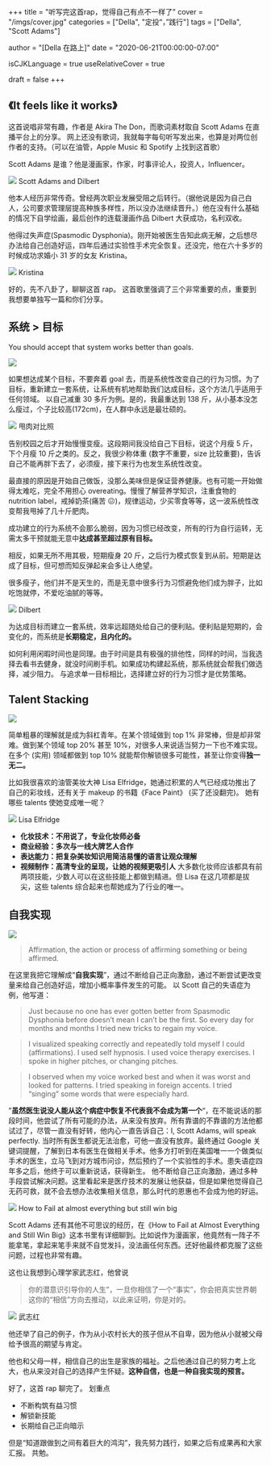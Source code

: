 +++
title = "听写完这首rap，觉得自己有点不一样了"
cover = "/imgs/cover.jpg"
categories = ["Della", "定投“，”践行"]
tags = ["Della", "Scott Adams"]

author = "[Della 在路上]"
date = "2020-06-21T00:00:00-07:00"

isCJKLanguage =  true
useRelativeCover = true

draft = false
+++

## 《It feels like it works》

这首说唱非常有趣，作者是 Akira The Don，而歌词素材取自 Scott Adams 在直播平台上的分享。
网上还没有歌词，我就每字每句听写发出来，也算是对两位创作者的支持。（可以在油管，Apple Music 和 Spotify 上找到这首歌）

Scott Adams 是谁？他是漫画家，作家，时事评论人，投资人，Influencer。

![](imgs/544e27e6-5c40-4fb5-af45-d8db799c4849.jpeg)
Scott Adams and Dilbert

他本人经历非常传奇。曾经两次职业发展受阻之后转行。（据他说是因为自己白人，公司要求管理层提高种族多样性，所以没办法继续晋升。）他在没有什么基础的情况下自学绘画，最后创作的连载漫画作品 Dilbert 大获成功，名利双收。

他得过失声症(Spasmodic Dysphonia)。刚开始被医生告知此病无解，之后想尽办法给自己创造好运，四年后通过实验性手术完全恢复。还没完，他在六十多岁的时候成功求婚小 31 岁的女友 Kristina。

![](imgs/0b28ebb7-7bbb-46ba-af16-29eeea25d728.jpg)
Kristina

好的，先不八卦了，聊聊这首 rap。
这首歌里强调了三个非常重要的点，重要到我想要单独写一篇和你们分享。

## 系统 > 目标

You should accept that system works better than goals.

![](imgs/2f4eb218-125d-46e0-8ef2-8991690d2f9e.png)

如果想达成某个目标，不要奔着 goal 去，而是系统性改变自己的行为习惯。为了目标，重新建立一套系统，让系统有机地帮助我们达成目标，这个方法几乎适用于任何领域。
以自己减重 30 多斤为例。是的，我最重达到 138 斤，从小基本没怎么瘦过，个子比较高(172cm)，在人群中永远是最壮硕的。

![](imgs/0696f4de-462a-4383-bd00-9a53cebdaaeb.jpg)
甩肉对比照

告别校园之后才开始慢慢变瘦。这段期间我没给自己下目标，说这个月瘦 5 斤，下个月瘦 10 斤之类的。反之，我很少称体重 (数字不重要，size 比较重要)，告诉自己不能再胖下去了，必须瘦，接下来行为也发生系统性改变。

最直接的原因是开始自己做饭，没那么美味但是保证营养健康。也有可能一开始做得太难吃，完全不用担心 overeating。慢慢了解营养学知识，注重食物的 nutrition label，戒掉奶茶(痛苦 😖)，规律运动，少买零食等等，这一波系统性改变帮我甩掉了几十斤肥肉。

成功建立的行为系统不会那么脆弱，因为习惯已经改变，所有的行为自行运转，无需太多干预就能无意中**达成甚至超过原有目标。**

相反，如果无所不用其极，短期瘦身 20 斤，之后行为模式恢复到从前。短期是达成了目标，但可想而知反弹起来会多让人绝望。

很多瘦子，他们并不是天生的，而是无意中很多行为习惯避免他们成为胖子，比如吃饱就停，不爱吃油腻的等等。

![](imgs/479d3ce4-5925-4714-864a-70d4c92266d2.jpeg)
Dilbert

为达成目标而建立一套系统，效率远超随处给自己的便利贴。便利贴是短期的，会变化的，而系统是**长期稳定，且内化的。**

如何利用闲暇时间也是同理。由于时间是具有极强的排他性，同样的时间，当我选择去看书去健身，就没时间刷手机。如果成功构建起系统，那系统就会帮我们做选择，减少阻力。
与追求单一目标相比，选择建立好的行为习惯才是优势策略。

## Talent Stacking

![](imgs/f55b7c7a-38c7-4305-929d-f52891b125cd.png)

简单粗暴的理解就是成为斜杠青年。在某个领域做到 top 1% 非常棒，但是却非常难。做到某个领域 top 20% 甚至 10%，对很多人来说适当努力一下也不难实现。在多个 (实用) 领域都做到 top 10% 就能帮你解锁很多可能性，甚至让你变得**独一无二。**

比如我很喜欢的油管美妆大神 Lisa Elfridge，她通过积累的人气已经成功推出了自己的彩妆线，还有关于 makeup 的书籍《Face Paint》 (买了还没翻完)。
她有哪些 talents 使她变成唯一呢？

![](imgs/7979545b-e195-4926-b8e9-266a5c13a859.jpg)
Lisa Elfridge

- **化妆技术：不用说了，专业化妆师必备**
- **商业经验：多次与一线大牌艺人合作**
- **表达能力：把复杂美妆知识用简洁易懂的语言让观众理解**
- **视频制作：高清专业的呈现，让她的视频更吸引人**
  大多数化妆师应该都具有前两项技能，少数人可以在这些技能上都做到精进。但 Lisa 在这几项都是拔尖，这些 talents 综合起来也帮她成为了行业的唯一。

## 自我实现

![](imgs/96b1ed6b-4e7e-4910-b84d-d8f88c67421b.png)

> Affirmation, the action or process of affirming something or being affirmed.

在这里我把它理解成“**自我实现**”，通过不断给自己正向激励，通过不断尝试更改变量来给自己创造好运，增加小概率事件发生的可能。
以 Scott 自己的失语症为例，他写道：

> Just because no one has ever gotten better from Spasmodic Dysphonia before doesn’t mean I can’t be the first. So every day for months and months I tried new tricks to regain my voice.

> I visualized speaking correctly and repeatedly told myself I could (affirmations). I used self hypnosis. I used voice therapy exercises. I spoke in higher pitches, or changing pitches.

> I observed when my voice worked best and when it was worst and looked for patterns. I tried speaking in foreign accents. I tried “singing” some words that were especially hard.

”**虽然医生说没人能从这个病症中恢复不代表我不会成为第一个**“，在不能说话的那段时间，他尝试了所有可能的办法，从来没有放弃。所有靠谱的不靠谱的方法他都试过了，尽管一直没有好转，他内心一直告诉自己：I, Scott Adams, will speak perfectly.
当时所有医生都说无法治愈，可他一直没有放弃。最终通过 Google 关键词提醒，了解到日本有医生在做相关手术。他多方打听到在美国唯一一个做类似手术的医生，立马飞到对方城市问诊，然后预约了一个实验性的手术。患失语症四年多之后，他终于可以重新说话，获得新生。
他不断给自己正向激励，通过多种手段尝试解决问题。这里看起来是医疗技术的发展让他获益，但是如果他觉得自己无药可救，就不会去想办法收集相关信息，那么时代的恩惠也不会成为他的好运。

![](imgs/57dba8c2-e0b5-4f60-94d3-3e943b1ced7b.jpg)
How to Fail at almost everything but still win big

Scott Adams 还有其他不可思议的经历，在《How to Fail at Almost Everything and Still Win Big》这本书里有详细聊到。比如说作为漫画家，他竟然有一阵子不能拿笔，拿起来笔手来就不自觉发抖，没法画任何东西。还好他最终都克服了这些问题，过程也非常有趣。

这也让我想到心理学家武志红，他曾说

> 你的潜意识引导你的人生”，一旦你相信了一个“事实”，你会把真实世界朝这你的“相信”方向去推动，以此来证明，你是对的。

![](imgs/dab67cba-9e10-469d-885b-c1d472781655.jpg)
武志红

他还举了自己的例子，作为从小农村长大的孩子但从不自卑，因为他从小就被父母给予很高的期望与肯定。

他也和父母一样，相信自己的出生是家族的福祉。之后他通过自己的努力考上北大，也从来没对自己的选择产生怀疑。**这种自信，也是一种自我实现的预言。**

好了，这首 rap 聊完了。
划重点

- 不断构筑有益习惯
- 解锁新技能
- 长期给自己正向暗示

但是“知道跟做到之间有着巨大的鸿沟”，我先努力践行，如果之后有成果再和大家汇报。
共勉。
